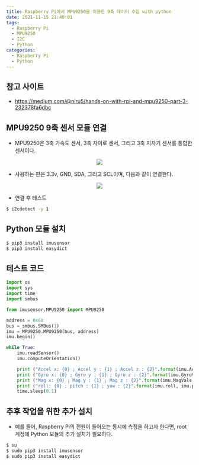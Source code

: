 ```yaml
---
title: Raspberry Pi에서 MPU9250을 이용한 9축 데이터 수집 with python
date: 2021-11-15 21:40:01
tags:
  - Raspberry Pi
  - MPU9250
  - I2C
  - Python
categories:
  - Raspberry Pi
  - Python
---
```


## 참고 사이트

- https://medium.com/@niru5/hands-on-with-rpi-and-mpu9250-part-3-232378fa6dbc

## MPU9250 9축 센서 모듈 연결

- MPU9250은 3축 가속도 센서, 3축 자이로 센서, 그리고 3축 지자기 센서를 통합한 센서이다.

<p align="center"><img src="/images/RaspberryPi/MPU9250/MPU9250.jpeg"></p>

- 사용하는 핀은 3.3v, GND, SDA, 그리고 SCL이며, 다음과 같이 연결한다.

<p align="center"><img src="/images/RaspberryPi/MPU9250/MPU9250_detail.png"></p>

- 연결 후 테스트

```bash
$ i2cdetect -y 1
```

## Python 모듈 설치

```bash
$ pip3 install imusensor
$ pip3 install easydict
```

## 테스트 코드

```python
import os
import sys
import time
import smbus

from imusensor.MPU9250 import MPU9250

address = 0x68
bus = smbus.SMBus(1)
imu = MPU9250.MPU9250(bus, address)
imu.begin()

while True:
	imu.readSensor()
	imu.computeOrientation()

	print ("Accel x: {0} ; Accel y : {1} ; Accel z : {2}".format(imu.AccelVals[0], imu.AccelVals[1], imu.AccelVals[2]))
	print ("Gyro x: {0} ; Gyro y : {1} ; Gyro z : {2}".format(imu.GyroVals[0], imu.GyroVals[1], imu.GyroVals[2]))
	print ("Mag x: {0} ; Mag y : {1} ; Mag z : {2}".format(imu.MagVals[0], imu.MagVals[1], imu.MagVals[2]))
	print ("roll: {0} ; pitch : {1} ; yaw : {2}".format(imu.roll, imu.pitch, imu.yaw))
	time.sleep(0.1)
```

## 추후 작업을 위한 추가 설치

- 예를 들어, Raspberry Pi의 전원이 들어오는 동시에 측정을 하고자 한다면, root 계정에 Python 모듈의 추가 설치가 필요하다.

```bash
$ su
$ sudo pip3 install imusensor
$ sudo pip3 install easydict
```
